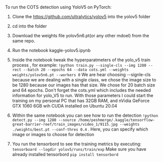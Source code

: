 To run the COTS detection using YoloV5 on PyTorch:
1. Clone the https://github.com/ultralytics/yolov5 into the yolov5 folder
2. cd into the folder 
3. Download the weights file yolov5n6.pt(or any other mdoel) from the same repo.
4. Run the notebook kaggle-yolov5.ipynb
5. Inside the notebook tweak the hyperparatmeters of the yolo_v5 train process , for example:
`!python train.py --single-cls --img 1280 --rect --batch 20 --epochs 64 --data cots.yml --weights weights/yolov5n6.pt --workers 0` We are hear choosing --signle-cls because we are dealing with a single class, we chose the image size to be 1280 because our images has that size. We chose for 20 batch size and 64 epochs. Don't forget the cots.yml which includes the needed information for yolo_V5 to run. With those parameters I could start the training on my personal PC that has 32GB RAM, and nVidia GeForce GTX 1060 6GB wih CUDA installed on Ubuntu 20.04
6. Within the same notebook you can see how to run the detection
`!python detect.py --img 1280 --source /home/peshmerge/.kaggle/tensorflow-great-barrier-reef/train_images/video_1/9115.jpg --weights ./weights/best.pt --conf-thres 0.4` . Here, you can specify which image or images to choose for detection

7. You run the tensorbord to see the training metrics by executing:
 `tensorboard --logdir yolov5/runs/train/exp` Make sure you have already installed tensorbord `pip install tensorbord`
